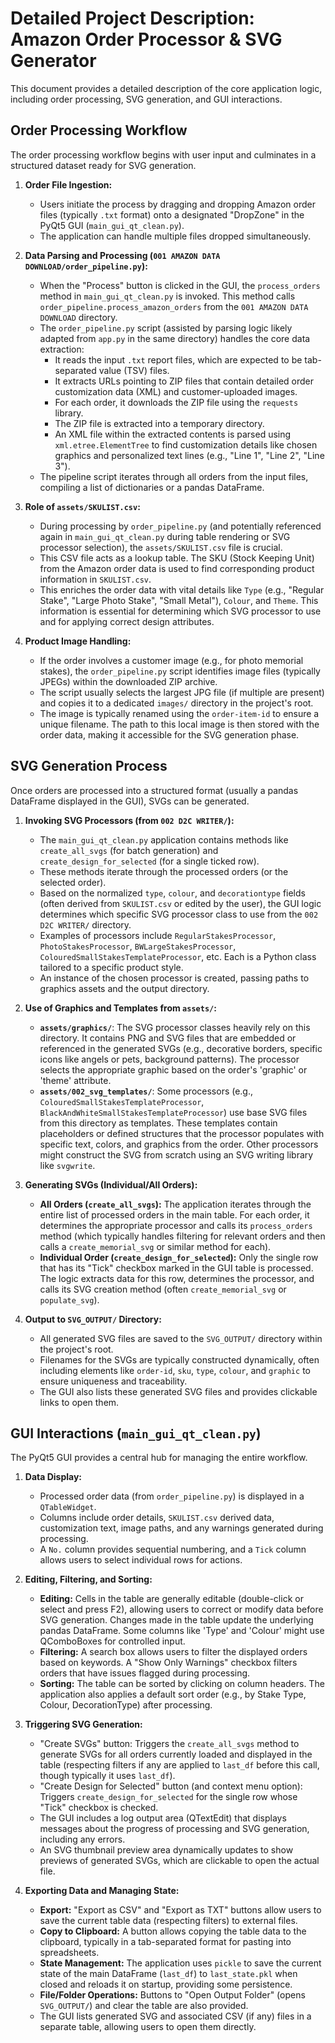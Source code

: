 # Detailed Project Description: Amazon Order Processor & SVG Generator

This document provides a detailed description of the core application logic, including order processing, SVG generation, and GUI interactions.

## Order Processing Workflow

The order processing workflow begins with user input and culminates in a structured dataset ready for SVG generation.

1.  **Order File Ingestion:**
    *   Users initiate the process by dragging and dropping Amazon order files (typically `.txt` format) onto a designated "DropZone" in the PyQt5 GUI (`main_gui_qt_clean.py`).
    *   The application can handle multiple files dropped simultaneously.

2.  **Data Parsing and Processing (`001 AMAZON DATA DOWNLOAD/order_pipeline.py`):**
    *   When the "Process" button is clicked in the GUI, the `process_orders` method in `main_gui_qt_clean.py` is invoked. This method calls `order_pipeline.process_amazon_orders` from the `001 AMAZON DATA DOWNLOAD` directory.
    *   The `order_pipeline.py` script (assisted by parsing logic likely adapted from `app.py` in the same directory) handles the core data extraction:
        *   It reads the input `.txt` report files, which are expected to be tab-separated value (TSV) files.
        *   It extracts URLs pointing to ZIP files that contain detailed order customization data (XML) and customer-uploaded images.
        *   For each order, it downloads the ZIP file using the `requests` library.
        *   The ZIP file is extracted into a temporary directory.
        *   An XML file within the extracted contents is parsed using `xml.etree.ElementTree` to find customization details like chosen graphics and personalized text lines (e.g., "Line 1", "Line 2", "Line 3").
    *   The pipeline script iterates through all orders from the input files, compiling a list of dictionaries or a pandas DataFrame.

3.  **Role of `assets/SKULIST.csv`:**
    *   During processing by `order_pipeline.py` (and potentially referenced again in `main_gui_qt_clean.py` during table rendering or SVG processor selection), the `assets/SKULIST.csv` file is crucial.
    *   This CSV file acts as a lookup table. The SKU (Stock Keeping Unit) from the Amazon order data is used to find corresponding product information in `SKULIST.csv`.
    *   This enriches the order data with vital details like `Type` (e.g., "Regular Stake", "Large Photo Stake", "Small Metal"), `Colour`, and `Theme`. This information is essential for determining which SVG processor to use and for applying correct design attributes.

4.  **Product Image Handling:**
    *   If the order involves a customer image (e.g., for photo memorial stakes), the `order_pipeline.py` script identifies image files (typically JPEGs) within the downloaded ZIP archive.
    *   The script usually selects the largest JPG file (if multiple are present) and copies it to a dedicated `images/` directory in the project's root.
    *   The image is typically renamed using the `order-item-id` to ensure a unique filename. The path to this local image is then stored with the order data, making it accessible for the SVG generation phase.

## SVG Generation Process

Once orders are processed into a structured format (usually a pandas DataFrame displayed in the GUI), SVGs can be generated.

1.  **Invoking SVG Processors (from `002 D2C WRITER/`):**
    *   The `main_gui_qt_clean.py` application contains methods like `create_all_svgs` (for batch generation) and `create_design_for_selected` (for a single ticked row).
    *   These methods iterate through the processed orders (or the selected order).
    *   Based on the normalized `type`, `colour`, and `decorationtype` fields (often derived from `SKULIST.csv` or edited by the user), the GUI logic determines which specific SVG processor class to use from the `002 D2C WRITER/` directory.
    *   Examples of processors include `RegularStakesProcessor`, `PhotoStakesProcessor`, `BWLargeStakesProcessor`, `ColouredSmallStakesTemplateProcessor`, etc. Each is a Python class tailored to a specific product style.
    *   An instance of the chosen processor is created, passing paths to graphics assets and the output directory.

2.  **Use of Graphics and Templates from `assets/`:**
    *   **`assets/graphics/`**: The SVG processor classes heavily rely on this directory. It contains PNG and SVG files that are embedded or referenced in the generated SVGs (e.g., decorative borders, specific icons like angels or pets, background patterns). The processor selects the appropriate graphic based on the order's 'graphic' or 'theme' attribute.
    *   **`assets/002_svg_templates/`**: Some processors (e.g., `ColouredSmallStakesTemplateProcessor`, `BlackAndWhiteSmallStakesTemplateProcessor`) use base SVG files from this directory as templates. These templates contain placeholders or defined structures that the processor populates with specific text, colors, and graphics from the order. Other processors might construct the SVG from scratch using an SVG writing library like `svgwrite`.

3.  **Generating SVGs (Individual/All Orders):**
    *   **All Orders (`create_all_svgs`):** The application iterates through the entire list of processed orders in the main table. For each order, it determines the appropriate processor and calls its `process_orders` method (which typically handles filtering for relevant orders and then calls a `create_memorial_svg` or similar method for each).
    *   **Individual Order (`create_design_for_selected`):** Only the single row that has its "Tick" checkbox marked in the GUI table is processed. The logic extracts data for this row, determines the processor, and calls its SVG creation method (often `create_memorial_svg` or `populate_svg`).

4.  **Output to `SVG_OUTPUT/` Directory:**
    *   All generated SVG files are saved to the `SVG_OUTPUT/` directory within the project's root.
    *   Filenames for the SVGs are typically constructed dynamically, often including elements like `order-id`, `sku`, `type`, `colour`, and `graphic` to ensure uniqueness and traceability.
    *   The GUI also lists these generated SVG files and provides clickable links to open them.

## GUI Interactions (`main_gui_qt_clean.py`)

The PyQt5 GUI provides a central hub for managing the entire workflow.

1.  **Data Display:**
    *   Processed order data (from `order_pipeline.py`) is displayed in a `QTableWidget`.
    *   Columns include order details, `SKULIST.csv` derived data, customization text, image paths, and any warnings generated during processing.
    *   A `No.` column provides sequential numbering, and a `Tick` column allows users to select individual rows for actions.

2.  **Editing, Filtering, and Sorting:**
    *   **Editing:** Cells in the table are generally editable (double-click or select and press F2), allowing users to correct or modify data before SVG generation. Changes made in the table update the underlying pandas DataFrame. Some columns like 'Type' and 'Colour' might use QComboBoxes for controlled input.
    *   **Filtering:** A search box allows users to filter the displayed orders based on keywords. A "Show Only Warnings" checkbox filters orders that have issues flagged during processing.
    *   **Sorting:** The table can be sorted by clicking on column headers. The application also applies a default sort order (e.g., by Stake Type, Colour, DecorationType) after processing.

3.  **Triggering SVG Generation:**
    *   "Create SVGs" button: Triggers the `create_all_svgs` method to generate SVGs for all orders currently loaded and displayed in the table (respecting filters if any are applied to `last_df` before this call, though typically it uses `last_df`).
    *   "Create Design for Selected" button (and context menu option): Triggers `create_design_for_selected` for the single row whose "Tick" checkbox is checked.
    *   The GUI includes a log output area (QTextEdit) that displays messages about the progress of processing and SVG generation, including any errors.
    *   An SVG thumbnail preview area dynamically updates to show previews of generated SVGs, which are clickable to open the actual file.

4.  **Exporting Data and Managing State:**
    *   **Export:** "Export as CSV" and "Export as TXT" buttons allow users to save the current table data (respecting filters) to external files.
    *   **Copy to Clipboard:** A button allows copying the table data to the clipboard, typically in a tab-separated format for pasting into spreadsheets.
    *   **State Management:** The application uses `pickle` to save the current state of the main DataFrame (`last_df`) to `last_state.pkl` when closed and reloads it on startup, providing some persistence.
    *   **File/Folder Operations:** Buttons to "Open Output Folder" (opens `SVG_OUTPUT/`) and clear the table are also provided.
    *   The GUI lists generated SVG and associated CSV (if any) files in a separate table, allowing users to open them directly.
```
